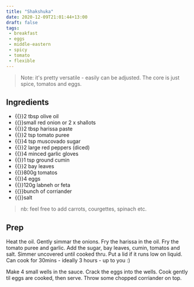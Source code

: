 ```yaml
---
title: "Shakshuka"
date: 2020-12-09T21:01:44+13:00
draft: false
tags:
 - breakfast
 - eggs
 - middle-eastern
 - spicy
 - tomato
 - flexible
---
```


> Note: it's pretty versatile - easily can be adjusted. The core is just spice, tomatos and eggs.

## Ingredients

- {{<c>}}2 tbsp olive oil
- {{<c>}}small red onion or 2 x shallots
- {{<c>}}2 tbsp harissa paste
- {{<c>}}2 tsp tomato puree
- {{<c>}}4 tsp muscovado sugar
- {{<c>}}2 large red peppers (diced)
- {{<c>}}4 minced garlic gloves
- {{<c>}}1 tsp ground cumin
- {{<c>}}2 bay leaves
- {{<c>}}800g tomatos
- {{<c>}}4 eggs
- {{<c>}}120g labneh or feta
- {{<c>}}bunch of corriander
- {{<c>}}salt

> nb: feel free to add carrots, courgettes, spinach etc.

## Prep

Heat the oil. Gently simmar the onions. Fry the harissa in the oil. Fry the tomato puree and garlic. Add the sugar, bay leaves, cumin, tomatos and salt. Simmer uncovered until cooked thru. Put a lid if it runs low on liquid. Can cook for 30mins - ideally 3 hours - up to you :)

Make 4 small wells in the sauce. Crack the eggs into the wells. Cook gently til eggs are cooked, then serve. Throw some chopped corriander on top.

